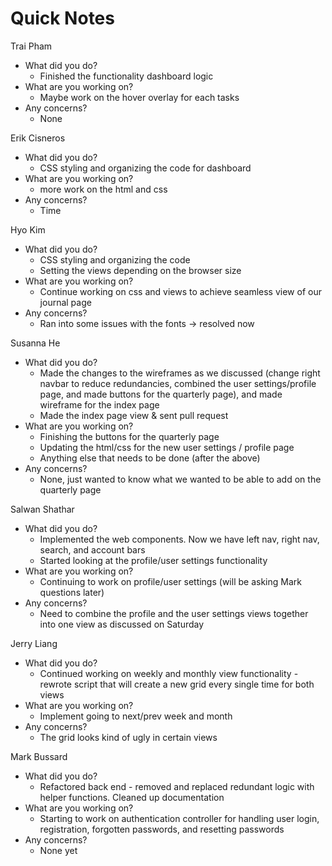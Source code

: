 # Quick Notes
Trai Pham
- What did you do?
  - Finished the functionality dashboard logic
- What are you working on?
  - Maybe work on the hover overlay for each tasks
- Any concerns?
  - None

Erik Cisneros
- What did you do?
  - CSS styling and organizing the code for dashboard
- What are you working on?
  - more work on the html and css
- Any concerns?
  - Time

Hyo Kim
- What did you do?
  - CSS styling and organizing the code 
  - Setting the views depending on the browser size
- What are you working on?
  - Continue working on css and views to achieve seamless view of our journal page
- Any concerns?
  - Ran into some issues with the fonts -> resolved now

Susanna He
- What did you do?
  - Made the changes to the wireframes as we discussed (change right navbar to reduce redundancies, combined the user settings/profile page, and made buttons for the quarterly page), and made wireframe for the index page
  - Made the index page view & sent pull request
- What are you working on?
  - Finishing the buttons for the quarterly page
  - Updating the html/css for the new user settings / profile page
  - Anything else that needs to be done (after the above)
- Any concerns?
  - None, just wanted to know what we wanted to be able to add on the quarterly page

Salwan Shathar
- What did you do?
  - Implemented the web components. Now we have left nav, right nav, search, and account bars
  - Started looking at the profile/user settings functionality
- What are you working on?
  - Continuing to work on profile/user settings (will be asking Mark questions later)
- Any concerns?
  - Need to combine the profile and the user settings views together into one view as discussed on Saturday

Jerry Liang
- What did you do?
  - Continued working on weekly and monthly view functionality - rewrote script that will create a new grid every single time for both views
- What are you working on?
  - Implement going to next/prev week and month
- Any concerns?
  - The grid looks kind of ugly in certain views

Mark Bussard
- What did you do?
  - Refactored back end - removed and replaced redundant logic with helper functions. Cleaned up documentation
- What are you working on?
  - Starting to work on authentication controller for handling user login, registration, forgotten passwords, and resetting passwords
- Any concerns?
  - None yet

